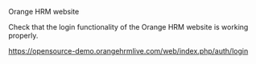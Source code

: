 Orange HRM website

Check that the login functionality of the Orange HRM website is working properly.

https://opensource-demo.orangehrmlive.com/web/index.php/auth/login

